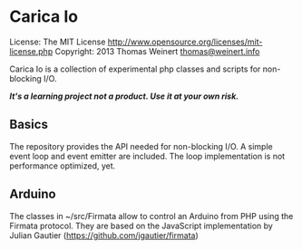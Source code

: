 Carica Io
=========

License:   The MIT License
           http://www.opensource.org/licenses/mit-license.php
Copyright: 2013 Thomas Weinert <thomas@weinert.info>
 
Carica Io is a collection of experimental php classes and scripts
for non-blocking I/O.

***It's a learning project not a product. Use it at your own risk.***

Basics
------

The repository provides the API needed for non-blocking I/O. A
simple event loop and event emitter are included. The loop 
implementation is not performance optimized, yet. 

Arduino
-------

The classes in ~/src/Firmata allow to control an Arduino from PHP
using the Firmata protocol. They are based on the JavaScript 
implementation by Julian Gautier (https://github.com/jgautier/firmata)